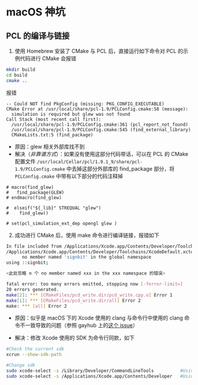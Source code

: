 # macOS 神坑
## PCL 的编译与链接
1. 使用 Homebrew 安装了 CMake 与 PCL 后，直接运行如下命令对 PCL 的示例代码进行 CMake 会报错

```sh
mkdir build
cd build
cmake ..
```

报错
```
-- Could NOT find PkgConfig (missing: PKG_CONFIG_EXECUTABLE) 
CMake Error at /usr/local/share/pcl-1.9/PCLConfig.cmake:58 (message):
  simulation is required but glew was not found
Call Stack (most recent call first):
  /usr/local/share/pcl-1.9/PCLConfig.cmake:361 (pcl_report_not_found)
  /usr/local/share/pcl-1.9/PCLConfig.cmake:545 (find_external_library)
  CMakeLists.txt:5 (find_package)
```

* 原因：glew 相关外部库找不到
* 解决（*非靠谱方式*）：如果没有使用这部分代码带话，可以在 PCL 的 CMake 配置文件 ```/usr/local/Cellar/pcl/1.9.1_9/share/pcl-1.9/PCLConfig.cmake``` 中去掉这部分外部库的 find_package 部分，将 ```PCLConfig.cmake``` 中带有以下部分的代码注释掉

```
# macro(find_glew)
#   find_package(GLEW)
# endmacro(find_glew)

#  elseif("${_lib}" STREQUAL "glew")
#    find_glew()

# set(pcl_simulation_ext_dep opengl glew )
```

2. 成功进行 CMake 后，使用 make 命令进行编译链接，报错如下

```sh
In file included from /Applications/Xcode.app/Contents/Developer/Toolchains/XcodeDefault.xctoolchain/usr/bin/../include/c++/v1/complex:245:
/Applications/Xcode.app/Contents/Developer/Toolchains/XcodeDefault.xctoolchain/usr/bin/../include/c++/v1/cmath:317:9: error: 
      no member named 'signbit' in the global namespace
using ::signbit;

<此处忽略 n 个 no member named xxx in the xxx namespace 的错误>

fatal error: too many errors emitted, stopping now [-ferror-limit=]
20 errors generated.
make[2]: *** [CMakeFiles/pcd_write.dir/pcd_write.cpp.o] Error 1
make[1]: *** [CMakeFiles/pcd_write.dir/all] Error 2
make: *** [all] Error 2
```

* 原因：似乎是 macOS 下的 Xcode 使用的 clang 与命令行中使用的 clang 命令不一致导致的问题（参照 gayhub 上的[这个 issue](https://github.com/PointCloudLibrary/pcl/issues/2601#issuecomment-621889211)）

* 解决：修改 Xcode 使用的 SDK 为命令行同款，如下

```sh
#Check the current sdk
xcrun --show-sdk-path

#Change sdk
sudo xcode-select -s /Library/Developer/CommandLineTools          #Using CommandLineTools SDK
sudo xcode-select -s /Applications/Xcode.app/Contents/Developer   #Using XCode.app SDK(这是把 Xcode 的 SDK 搞回去，解决此问题过程中不需要这个命令)
```